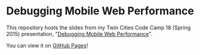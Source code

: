 # Debugging Mobile Web Performance

This repository hosts the slides from my Twin Cities Code Camp 18 (Spring 2015)
presentation, "[Debugging Mobile Web Performance][talk]".

You can view it on [GitHub Pages][pages]!

[talk]: http://www.twincitiescodecamp.com/Sessions/Spring2015#s47
[pages]: https://callahad.github.io/tccc18-debugging

